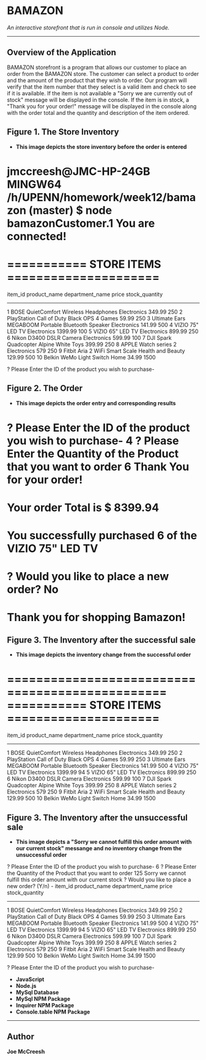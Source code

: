 # BAMAZON  
*An interactive storefront that is run in console and utilizes Node.*

----------

## Overview of the Application

BAMAZON storefront is a program that allows our customer to place an order from the BAMAZON store. The customer can select a product to order and the amount of the product that they wish to order. Our program will verify that the item number that they select is a valid item and check to see if it is available. If the item is not available a "Sorry we are currently out of stock" message will be displayed in the console. If the item is in stock, a "Thank you for your order!" message will be displayed in the console along with the order total and the quantity and description of the item ordered. 


## Figure 1. The Store Inventory

- **This image depicts the store inventory before the order is entered** 

jmccreesh@JMC-HP-24GB MINGW64 /h/UPENN/homework/week12/bamazon (master)
$ node bamazonCustomer.1
You are connected!
================================================
===========  STORE  ITEMS  =====================
================================================
item_id  product_name                                       department_name    price    stock_quantity
-------  -------------------------------------------------  -----------------  -------  --------------
1        BOSE QuietComfort Wireless Headphones              Electronics        349.99   250
2        PlayStation Call of Duty Black OPS 4               Games              59.99    250
3        Ultimate Ears MEGABOOM Portable Bluetooth Speaker  Electronics        141.99   500
4        VIZIO 75" LED TV                                   Electronics        1399.99  100
5        VIZIO 65" LED TV                                   Electronics        899.99   250
6        Nikon D3400 DSLR Camera                            Electronics        599.99   100
7        DJI Spark Quadcopter Alpine White                  Toys               399.99   250
8        APPLE Watch series 2                               Electronics        579      250
9        Fitbit Aria 2 WiFi Smart Scale                     Health and Beauty  129.99   500
10       Belkin WeMo Light Switch                           Home               34.99    1500

? Please Enter the ID of the product you wish to purchase-

## Figure 2. The Order

- **This image depicts the order entry and corresponding results** 

? Please Enter the ID of the product you wish to purchase-  4
? Please Enter the Quantity of the Product that you want to order 6
Thank You for your order!
===================================
Your order Total is $ 8399.94
===================================
You successfully purchased 6 of the VIZIO 75" LED TV
==============================================================================
? Would you like to place a new order? No
===============================
Thank you for shopping Bamazon!
===============================
	
## Figure 3. The Inventory after the successful sale

- **This image depicts the inventory change from the successful order** 

================================================
===========  STORE  ITEMS  =====================
================================================
item_id  product_name                                       department_name    price    stock_quantity
-------  -------------------------------------------------  -----------------  -------  --------------
1        BOSE QuietComfort Wireless Headphones              Electronics        349.99   250
2        PlayStation Call of Duty Black OPS 4               Games              59.99    250
3        Ultimate Ears MEGABOOM Portable Bluetooth Speaker  Electronics        141.99   500
4        VIZIO 75" LED TV                                   Electronics        1399.99  94
5        VIZIO 65" LED TV                                   Electronics        899.99   250
6        Nikon D3400 DSLR Camera                            Electronics        599.99   100
7        DJI Spark Quadcopter Alpine White                  Toys               399.99   250
8        APPLE Watch series 2                               Electronics        579      250
9        Fitbit Aria 2 WiFi Smart Scale                     Health and Beauty  129.99   500
10       Belkin WeMo Light Switch                           Home               34.99    1500


## Figure 3. The Inventory after the unsuccessful sale

- **This image depicts a "Sorry we cannot fulfill this order amount with our current stock" messange and no inventory change from the unsuccessful order** 

? Please Enter the ID of the product you wish to purchase-  6
? Please Enter the Quantity of the Product that you want to order 125
Sorry we cannot fulfill this order amount with our current stock
? Would you like to place a new order? (Y/n) -
item_id  product_name                                       department_name    price    stock_quantity
-------  -------------------------------------------------  -----------------  -------  --------------
1        BOSE QuietComfort Wireless Headphones              Electronics        349.99   250
2        PlayStation Call of Duty Black OPS 4               Games              59.99    250
3        Ultimate Ears MEGABOOM Portable Bluetooth Speaker  Electronics        141.99   500
4        VIZIO 75" LED TV                                   Electronics        1399.99  94
5        VIZIO 65" LED TV                                   Electronics        899.99   250
6        Nikon D3400 DSLR Camera                            Electronics        599.99   100
7        DJI Spark Quadcopter Alpine White                  Toys               399.99   250
8        APPLE Watch series 2                               Electronics        579      250
9        Fitbit Aria 2 WiFi Smart Scale                     Health and Beauty  129.99   500
10       Belkin WeMo Light Switch                           Home               34.99    1500

? Please Enter the ID of the product you wish to purchase-







- **JavaScript**
- **Node.js**
- **MySql Database**
- **MySql NPM Package**
- **Inquirer NPM Package**
- **Console.table NPM Package**


----------
## Author

**Joe McCreesh**
